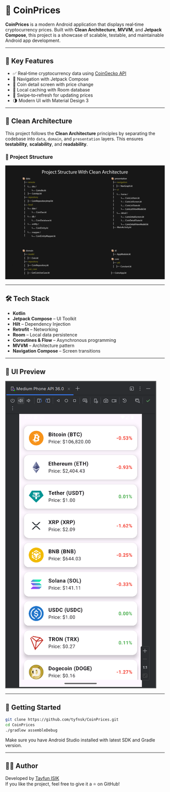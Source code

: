 # 📱 CoinPrices

**CoinPrices** is a modern Android application that displays real‑time cryptocurrency prices. Built with **Clean Architecture**, **MVVM**, and **Jetpack Compose**, this project is a showcase of scalable, testable, and maintainable Android app development.



---

## 🧠 Key Features

- ✅ Real‑time cryptocurrency data using [CoinGecko API](https://www.coingecko.com/)
- 🧭 Navigation with Jetpack Compose
- 📄 Coin detail screen with price change
- 📂 Local caching with Room database
- 🔄 Swipe‑to‑refresh for updating prices
- 🌗 Modern UI with Material Design 3

---

## 🧱 Clean Architecture

This project follows the **Clean Architecture** principles by separating the codebase into `data`, `domain`, and `presentation` layers. This ensures **testability**, **scalability**, and **readability**.

### 📂 Project Structure

![Project Structure](./ProjectStructure.jpg)

---

## 🛠️ Tech Stack

- **Kotlin**
- **Jetpack Compose** – UI Toolkit
- **Hilt** – Dependency Injection
- **Retrofit** – Networking
- **Room** – Local data persistence
- **Coroutines & Flow** – Asynchronous programming
- **MVVM** – Architecture pattern
- **Navigation Compose** – Screen transitions

---


## 📸 UI Preview

![App Screenshot](./CoinCapture1.PNG)

---
## 🚀 Getting Started

```bash
git clone https://github.com/tyfnsk/CoinPrices.git
cd CoinPrices
./gradlew assembleDebug
```

Make sure you have Android Studio installed with latest SDK and Gradle version.

---


## 🙋‍♂️ Author

Developed by [Tayfun ISIK](https://www.tayfunisik.com) \
If you like the project, feel free to give it a ⭐ on GitHub!



